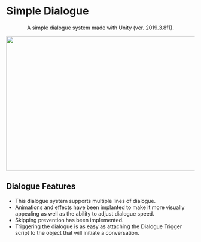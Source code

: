 # Simple Dialogue
<p align="center">
A simple dialogue system made with Unity (ver. 2019.3.8f1). 
</p>

<p align="center">
  <img width="640" height="360" src="https://media.giphy.com/media/j5saVW9elD41YdJmlT/giphy.gif">
</p>

## Dialogue Features
- This dialogue system supports multiple lines of dialogue. 
- Animations and effects have been implanted to make it more visually appealing as well as the ability to adjust dialogue speed. 
- Skipping prevention has been implemented.
- Triggering the dialogue is as easy as attaching the Dialogue Trigger script to the object that will initiate a conversation.  



